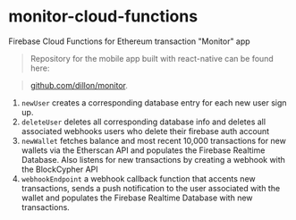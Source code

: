 # monitor-cloud-functions
Firebase Cloud Functions for Ethereum transaction "Monitor" app

> Repository for the mobile app built with react-native can be found here:

> [github.com/dillon/monitor](https://github.com/dillon/monitor).

1. `newUser` creates a corresponding database entry for each new user sign up.
2. `deleteUser` deletes all corresponding database info and deletes all associated webhooks users who delete their firebase auth account
3. `newWallet` fetches balance and most recent 10,000 transactions for new wallets via the Etherscan API and populates the Firebase Realtime Database. Also listens for new transactions by creating a webhook with the BlockCypher API
4. `webhookEndpoint` a webhook callback function that accents new transactions, sends a push notification to the user associated with the wallet and populates the Firebase Realtime Database with new transactions.

